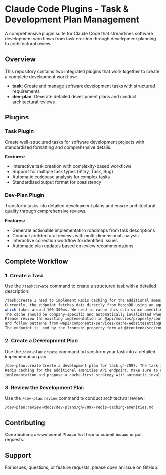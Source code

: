 # Claude Code Plugins - Task & Development Plan Management

A comprehensive plugin suite for Claude Code that streamlines software development workflows from task creation through development planning to architectural review.

## Overview

This repository contains two integrated plugins that work together to create a complete development workflow:

- **task**: Create and manage software development tasks with structured requirements
- **dev-plan**: Generate detailed development plans and conduct architectural reviews

## Plugins

### Task Plugin

Create well-structured tasks for software development projects with standardized formatting and comprehensive details.

**Features:**

- Interactive task creation with complexity-based workflows
- Support for multiple task types (Story, Task, Bug)
- Automatic codebase analysis for complex tasks
- Standardized output format for consistency

### Dev-Plan Plugin

Transform tasks into detailed development plans and ensure architectural quality through comprehensive reviews.

**Features:**

- Generate actionable implementation roadmaps from task descriptions
- Conduct architectural reviews with multi-dimensional analysis
- Interactive correction workflow for identified issues
- Automatic plan updates based on review recommendations

## Complete Workflow

### 1. Create a Task

Use the `/task:create` command to create a structured task with a detailed description:

```bash
/task:create I need to implement Redis caching for the additional amenities API endpoint.
Currently, the endpoint fetches data directly from MongoDB using an aggregation pipeline,
which takes around 100-300ms. We need to cache this data since amenities change infrequently.
The cache should be company-specific and automatically invalidated when properties are updated.
Please review the existing implementation in @api/modules/property/controllers/PropertyController.php
and follow patterns from @api/components/services/cache/WebsitesettingRedisCacheService.php.
The endpoint is used by the frontend property form at @frontend/src/components/PropertyForm.tsx.
```

### 2. Create a Development Plan

Use the `/dev-plan:create` command to transform your task into a detailed implementation plan:

```bash
/dev-plan:create Create a development plan for task gh-7097. The task involves implementing
Redis caching for the additional amenities API endpoint. Make sure to analyze the current
implementation and propose a cache-first strategy with automatic invalidation.
```

### 3. Review the Development Plan

Use the `/dev-plan:review` command to conduct architectural review:

```bash
/dev-plan:review @docs/dev-plans/gh-7097-redis-caching-amenities.md
```

## Contributing

Contributions are welcome! Please feel free to submit issues or pull requests.

## Support

For issues, questions, or feature requests, please open an issue on GitHub.
